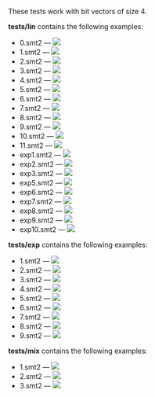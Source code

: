 These tests work with bit vectors of size 4.  

**tests/lin** contains the following examples:  
* 0.smt2 — <img src="https://render.githubusercontent.com/render/math?math=\exists x:15 < x">  
* 1.smt2 — <img src="https://render.githubusercontent.com/render/math?math=\exists x:x\leq y">  
* 2.smt2 — <img src="https://render.githubusercontent.com/render/math?math=\exists x:3\cdot y\leq x\wedge x\leq 7\cdot y">  
* 3.smt2 — <img src="https://render.githubusercontent.com/render/math?math=\exists x:y\leq x\wedge 2\leq x\wedge z\leq x">   
* 4.smt2 — <img src="https://render.githubusercontent.com/render/math?math=\exists x:x\leq 2\wedge 3\leq x">  
* 5.smt2 — <img src="https://render.githubusercontent.com/render/math?math=\exists x:3\cdot y\leq x\wedge x\leq 12\cdot y">  
* 6.smt2 — <img src="https://render.githubusercontent.com/render/math?math=\exists x:x\leq 3\cdot y\wedge z\leq x\wedge x\leq t">  
* 7.smt2 — <img src="https://render.githubusercontent.com/render/math?math=\exists x:x\leq y %2B z">  
* 8.smt2 — <img src="https://render.githubusercontent.com/render/math?math=\exists x:x\leq 5\cdot y %2B 8">  
* 9.smt2 — <img src="https://render.githubusercontent.com/render/math?math=\exists x:x\leq 2\cdot y %2B z\wedge 10\cdot y\leq x">  
* 10.smt2 — <img src="https://render.githubusercontent.com/render/math?math=\exists x:x\leq 5\cdot y %2B 7\wedge 8\cdot (y %2B z)\leq x">  
* 11.smt2 — <img src="https://render.githubusercontent.com/render/math?math=\exists x:x\leq y %2B ((9 %2B 2) %2B z)">  
* exp1.smt2 — <img src="https://render.githubusercontent.com/render/math?math=\exists x:x\leq (1\ll y)">  
* exp2.smt2 — <img src="https://render.githubusercontent.com/render/math?math=\exists x:3\cdot (1\ll y)\leq x\wedge x\leq 7\cdot (1\ll y)">  
* exp3.smt2 — <img src="https://render.githubusercontent.com/render/math?math=\exists x:(1\ll y)\leq x\wedge 2\leq x\wedge z\leq x">   
* exp5.smt2 — <img src="https://render.githubusercontent.com/render/math?math=\exists x:3\cdot (1\ll y)\leq x\wedge x\leq 12\cdot y">  
* exp6.smt2 — <img src="https://render.githubusercontent.com/render/math?math=\exists x:x\leq 3\cdot (1\ll y)\wedge (1\ll z)\leq x\wedge x\leq t">  
* exp7.smt2 — <img src="https://render.githubusercontent.com/render/math?math=\exists x:x\leq (1\ll y) %2B z">  
* exp8.smt2 — <img src="https://render.githubusercontent.com/render/math?math=\exists x:x\leq (1\ll y) %2B 5\cdot y %2B 8">  
* exp9.smt2 — <img src="https://render.githubusercontent.com/render/math?math=\exists x:x\leq 2\cdot (1\ll y) %2B (1\ll z)\wedge 10\cdot (1\ll y)\leq x">  
* exp10.smt2 — <img src="https://render.githubusercontent.com/render/math?math=\exists x:x\leq 5\cdot (1\ll y) %2B 7\wedge 8\cdot ((1\ll y) %2B z)\leq x">  

**tests/exp** contains the following examples:  
* 1.smt2 — <img src="https://render.githubusercontent.com/render/math?math=\exists x:(1\ll x)\leq y">  
* 2.smt2 — <img src="https://render.githubusercontent.com/render/math?math=\exists x:(1\ll x)\leq 11\cdot y %2B 4">  
* 3.smt2 — <img src="https://render.githubusercontent.com/render/math?math=\exists x:(1\ll x)\leq 5\cdot (1\ll y) %2B 7">  
* 4.smt2 — <img src="https://render.githubusercontent.com/render/math?math=\exists x:(1\ll x)\leq (1\ll y) %2B 11\cdot y %2B 4">  
* 5.smt2 — <img src="https://render.githubusercontent.com/render/math?math=\exists x:(1\ll x)\leq y %2B 3\cdot z %2B 8">  
* 6.smt2 — <img src="https://render.githubusercontent.com/render/math?math=\exists x:(1\ll x)\leq 7\cdot y\wedge (1\ll x)\leq z\wedge (1\ll x)\leq (1\ll t)">  
* 7.smt2 — <img src="https://render.githubusercontent.com/render/math?math=\exists x:(1\ll x) %2B 2\leq y %2B 14">  
* 8.smt2 — <img src="https://render.githubusercontent.com/render/math?math=\exists x:11\cdot (1\ll x)\leq y %2B 12">  
* 9.smt2 — <img src="https://render.githubusercontent.com/render/math?math=\exists x:(1\ll x) %2B x\leq (1\ll y) %2B y %2B 1">  

**tests/mix** contains the following examples:  
* 1.smt2 — <img src="https://render.githubusercontent.com/render/math?math=\exists x:(1\ll x)\leq z \vee x\leq y">  
* 2.smt2 — <img src="https://render.githubusercontent.com/render/math?math=\exists x:(1\ll x)\leq y \vee (3\cdot (1\ll y)\leq x\wedge x\leq 12\cdot y)">  
* 3.smt2 — <img src="https://render.githubusercontent.com/render/math?math=\exists x:((1\ll x)\leq y %2B 3\cdot z %2B 8) \vee ((1\ll x)\leq (1\ll y) %2B 11\cdot y %2B 4) \vee (3\cdot (1\ll y)\leq x\wedge x\leq 12\cdot y)">  

